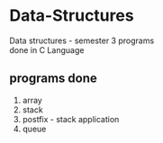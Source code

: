 # Data-Structures
Data structures - semester 3 programs   
done in C Language

## programs done
1) array
2) stack
3) postfix - stack application
4) queue
